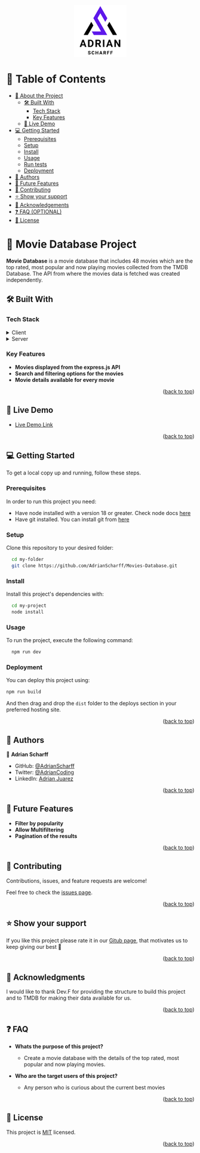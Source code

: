<a name="readme-top"></a>

<div align="center">
<img src="./src/assets/ASLogoWhite.png" alt="logo" width="140" height="auto" />

<br />
</div>

<!-- TABLE OF CONTENTS -->

# 📗 Table of Contents

- [📖 About the Project](#about-project)
  - [🛠 Built With](#built-with)
    - [Tech Stack](#tech-stack)
    - [Key Features](#key-features)
  - [🚀 Live Demo](#live-demo)
- [💻 Getting Started](#getting-started)
  - [Prerequisites](#prerequisites)
  - [Setup](#setup)
  - [Install](#install)
  - [Usage](#usage)
  - [Run tests](#run-tests)
  - [Deployment](#deployment)
- [👥 Authors](#authors)
- [🔭 Future Features](#future-features)
- [🤝 Contributing](#contributing)
- [⭐️ Show your support](#support)
- [🙏 Acknowledgements](#acknowledgements)
- [❓ FAQ (OPTIONAL)](#faq)
- [📝 License](#license)

<!-- PROJECT DESCRIPTION -->

# 📖 Movie Database Project <a name="about-project"></a>

**Movie Database** is a movie database that includes 48 movies which are the top rated, most popular and now playing movies collected from the TMDB Database. The API from where the movies data is fetched was created independently.

## 🛠 Built With <a name="built-with"></a>

### Tech Stack <a name="tech-stack"></a>

<details>
  <summary>Client</summary>
  <ul>
    <li><a href="https://reactjs.org/">React.js</a></li>
  </ul>
</details>

<details>
  <summary>Server</summary>
  <ul>
    <li><a href="https://expressjs.com/">Express.js</a></li>
  </ul>
  </details>

<!-- Features -->

### Key Features <a name="key-features"></a>

- **Movies displayed from the express.js API**
- **Search and filtering options for the movies**
- **Movie details available for every movie**

<p align="right">(<a href="#readme-top">back to top</a>)</p>

<!-- LIVE DEMO -->

## 🚀 Live Demo <a name="live-demo"></a>

- [Live Demo Link](https://moviesdatabaseadrian.netlify.app/)

<p align="right">(<a href="#readme-top">back to top</a>)</p>

<!-- GETTING STARTED -->

## 💻 Getting Started <a name="getting-started"></a>

To get a local copy up and running, follow these steps.

### Prerequisites

In order to run this project you need:

- Have node installed with a version 18 or greater. Check node docs [here](https://nodejs.org/en)
- Have git installed. You can install git from [here](https://git-scm.com/)

### Setup

Clone this repository to your desired folder:

```sh
  cd my-folder
  git clone https://github.com/AdrianScharff/Movies-Database.git
```

### Install

Install this project's dependencies with:

```sh
  cd my-project
  node install
```

### Usage

To run the project, execute the following command:

```sh
  npm run dev
```

### Deployment

You can deploy this project using:

```sh
npm run build
```

And then drag and drop the `dist` folder to the deploys section in your preferred hosting site.

<p align="right">(<a href="#readme-top">back to top</a>)</p>

<!-- AUTHORS -->

## 👥 Authors <a name="authors"></a>

👤 **Adrian Scharff**

- GitHub: [@AdrianScharff](https://github.com/AdrianScharff)
- Twitter: [@AdrianCoding](https://twitter.com/AdrianCoding)
- LinkedIn: [Adrian Juarez](linkedin.com/in/adrián-juárez-17a51b263)

<p align="right">(<a href="#readme-top">back to top</a>)</p>

<!-- FUTURE FEATURES -->

## 🔭 Future Features <a name="future-features"></a>

- **Filter by popularity**
- **Allow Multifiltering**
- **Pagination of the results**

<p align="right">(<a href="#readme-top">back to top</a>)</p>

<!-- CONTRIBUTING -->

## 🤝 Contributing <a name="contributing"></a>

Contributions, issues, and feature requests are welcome!

Feel free to check the [issues page](https://github.com/AdrianScharff/Movies-Database/issues).

<p align="right">(<a href="#readme-top">back to top</a>)</p>

<!-- SUPPORT -->

## ⭐️ Show your support <a name="support"></a>

If you like this project please rate it in our [Gitub page](https://github.com/AdrianScharff), that motivates us to keep giving our best 🙂

<p align="right">(<a href="#readme-top">back to top</a>)</p>

<!-- ACKNOWLEDGEMENTS -->

## 🙏 Acknowledgments <a name="acknowledgements"></a>

I would like to thank Dev.F for providing the structure to build this project and to TMDB for making their data available for us.

<p align="right">(<a href="#readme-top">back to top</a>)</p>

<!-- FAQ (optional) -->

## ❓ FAQ <a name="faq"></a>

- **Whats the purpose of this project?**

  - Create a movie database with the details of the top rated, most popular and now playing movies.

- **Who are the target users of this project?**

  - Any person who is curious about the current best movies

<p align="right">(<a href="#readme-top">back to top</a>)</p>

<!-- LICENSE -->

## 📝 License <a name="license"></a>

This project is [MIT](./MIT.md) licensed.

<p align="right">(<a href="#readme-top">back to top</a>)</p>
